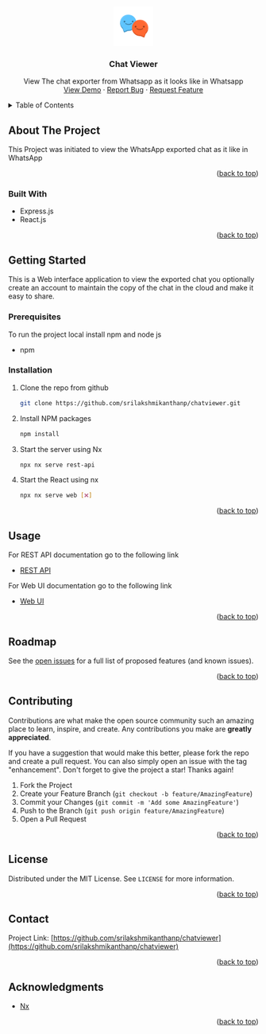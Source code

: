 <div id="top"></div>
<!--
*** Thanks for checking out the Best-README-Template. If you have a suggestion
*** that would make this better, please fork the repo and create a pull request
*** or simply open an issue with the tag "enhancement".
*** Don't forget to give the project a star!
*** Thanks again! Now go create something AMAZING! :D
-->


<!-- PROJECT LOGO -->
<br />
<div align="center">
  <a href="https://github.com/srilakshmikanthanp/chatviewer">
    <img src="assets/logo.png" alt="Logo" width="80" height="80">
  </a>

<h3 align="center">Chat Viewer</h3>

  <p align="center">
    View The chat exporter from Whatsapp as it looks like in Whatsapp
    <br />
    <a href="https://github.com/srilakshmikanthanp/chatviewer">View Demo</a>
    ·
    <a href="https://github.com/srilakshmikanthanp/chatviewer/issues">Report Bug</a>
    ·
    <a href="https://github.com/srilakshmikanthanp/chatviewer/issues">Request Feature</a>
  </p>
</div>



<!-- TABLE OF CONTENTS -->
<details>
  <summary>Table of Contents</summary>
  <ol>
    <li>
      <a href="#about-the-project">About The Project</a>
      <ul>
        <li><a href="#built-with">Built With</a></li>
      </ul>
    </li>
    <li>
      <a href="#getting-started">Getting Started</a>
      <ul>
        <li><a href="#prerequisites">Prerequisites</a></li>
        <li><a href="#installation">Installation</a></li>
      </ul>
    </li>
    <li><a href="#usage">Usage</a></li>
    <li><a href="#roadmap">Roadmap</a></li>
    <li><a href="#contributing">Contributing</a></li>
    <li><a href="#license">License</a></li>
    <li><a href="#contact">Contact</a></li>
    <li><a href="#acknowledgments">Acknowledgments</a></li>
  </ol>
</details>



<!-- ABOUT THE PROJECT -->
## About The Project

This Project was initiated to view the WhatsApp exported chat as it like in WhatsApp

<p align="right">(<a href="#top">back to top</a>)</p>

### Built With

* Express.js
* React.js

<p align="right">(<a href="#top">back to top</a>)</p>

<!-- GETTING STARTED -->
## Getting Started

This is a Web interface application to view the exported chat you optionally create an account to maintain the copy of the chat in the cloud and make it easy to share.

### Prerequisites

To run the project local install npm and node js

* npm

### Installation

1. Clone the repo from github
   ```sh
   git clone https://github.com/srilakshmikanthanp/chatviewer.git
   ```
2. Install NPM packages
   ```sh
   npm install
   ```
3. Start the server using Nx
   ```sh
   npx nx serve rest-api 
   ```
4. Start the React using nx
   ```sh
   npx nx serve web [❌] 
   ```

<p align="right">(<a href="#top">back to top</a>)</p>



<!-- USAGE EXAMPLES -->
## Usage

For REST API documentation go to the following link

  * [REST API](/rest-api)

For Web UI documentation go to the following link

  * [Web UI](/web)

<p align="right">(<a href="#top">back to top</a>)</p>


<!-- ROADMAP -->
## Roadmap

See the [open issues](https://github.com/srilakshmikanthanp/chatviewer/issues) for a full list of proposed features (and known issues).

<p align="right">(<a href="#top">back to top</a>)</p>


<!-- CONTRIBUTING -->
## Contributing

Contributions are what make the open source community such an amazing place to learn, inspire, and create. Any contributions you make are **greatly appreciated**.

If you have a suggestion that would make this better, please fork the repo and create a pull request. You can also simply open an issue with the tag "enhancement".
Don't forget to give the project a star! Thanks again!

1. Fork the Project
2. Create your Feature Branch (`git checkout -b feature/AmazingFeature`)
3. Commit your Changes (`git commit -m 'Add some AmazingFeature'`)
4. Push to the Branch (`git push origin feature/AmazingFeature`)
5. Open a Pull Request

<p align="right">(<a href="#top">back to top</a>)</p>



<!-- LICENSE -->
## License

Distributed under the MIT License. See `LICENSE` for more information.

<p align="right">(<a href="#top">back to top</a>)</p>


<!-- CONTACT -->
## Contact

Project Link: [https://github.com/srilakshmikanthanp/chatviewer](https://github.com/srilakshmikanthanp/chatviewer)

<p align="right">(<a href="#top">back to top</a>)</p>


<!-- ACKNOWLEDGMENTS -->
## Acknowledgments

* [Nx](https://nx.dev/)

<p align="right">(<a href="#top">back to top</a>)</p>
